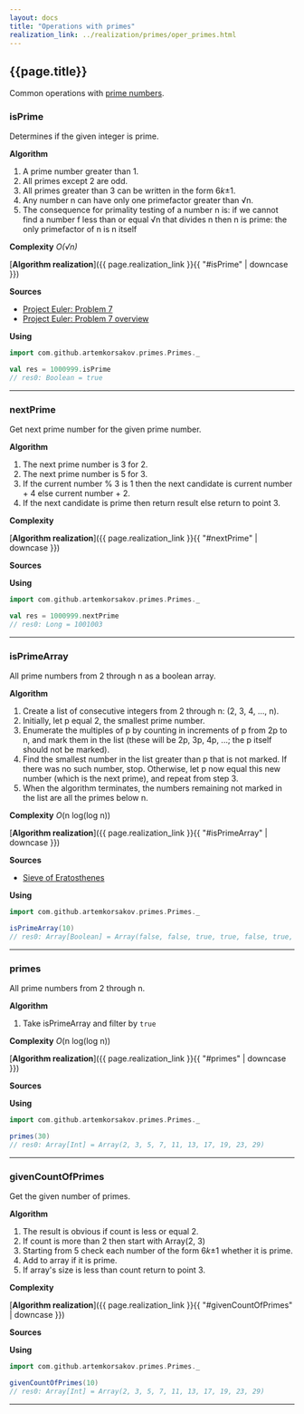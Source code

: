 ```yaml
---
layout: docs
title: "Operations with primes"
realization_link: ../realization/primes/oper_primes.html
---
```


## {{page.title}}

Common operations with [prime numbers](https://en.wikipedia.org/wiki/Prime_number).

### isPrime
Determines if the given integer is prime.

**Algorithm**
1. A prime number greater than 1.
2. All primes except 2 are odd.
3. All primes greater than 3 can be written in the form 6*k*&#177;1.
4. Any number n can have only one primefactor greater than &#8730;n.
5. The consequence for primality testing of a number n is: if we cannot find a number f less than
     or equal &#8730;n that divides n then n is prime: the only primefactor of n is n itself
     
**Complexity** _O(&#8730;n)_
     
[**Algorithm realization**]({{ page.realization_link }}{{ "#isPrime" | downcase }})

**Sources** 
- [Project Euler: Problem 7](https://projecteuler.net/problem=7)
- [Project Euler: Problem 7 overview](https://projecteuler.net/overview=007)

**Using**
```scala
import com.github.artemkorsakov.primes.Primes._

val res = 1000999.isPrime
// res0: Boolean = true
```

---

### nextPrime
Get next prime number for the given prime number.

**Algorithm**
1. The next prime number is 3 for 2.
2. The next prime number is 5 for 3.
3. If the current number % 3 is 1 then the next candidate is current number + 4 else current number + 2.
4. If the next candidate is prime then return result else return to point 3.
 
**Complexity**
     
[**Algorithm realization**]({{ page.realization_link }}{{ "#nextPrime" | downcase }})

**Sources** 

**Using**
```scala
import com.github.artemkorsakov.primes.Primes._

val res = 1000999.nextPrime
// res0: Long = 1001003
```

---

### isPrimeArray
All prime numbers from 2 through n as a boolean array.

**Algorithm**
1. Create a list of consecutive integers from 2 through n: (2, 3, 4, ..., n).
2. Initially, let p equal 2, the smallest prime number.
3. Enumerate the multiples of p by counting in increments of p from 2p to n, and mark them in the list (these will be 2p, 3p, 4p, ...; the p itself should not be marked).
4. Find the smallest number in the list greater than p that is not marked. If there was no such number, stop. Otherwise, let p now equal this new number (which is the next prime), and repeat from step 3.
5. When the algorithm terminates, the numbers remaining not marked in the list are all the primes below n.

**Complexity** _O_(n log(log n))
     
[**Algorithm realization**]({{ page.realization_link }}{{ "#isPrimeArray" | downcase }})

**Sources** 
- [Sieve of Eratosthenes](https://en.wikipedia.org/wiki/Sieve_of_Eratosthenes)

**Using**
```scala
import com.github.artemkorsakov.primes.Primes._

isPrimeArray(10)
// res0: Array[Boolean] = Array(false, false, true, true, false, true, false, true, false, false, false)
```

---

### primes
All prime numbers from 2 through n.

**Algorithm**
1. Take isPrimeArray and filter by `true`

**Complexity** _O_(n log(log n))
     
[**Algorithm realization**]({{ page.realization_link }}{{ "#primes" | downcase }})

**Sources** 

**Using**
```scala
import com.github.artemkorsakov.primes.Primes._

primes(30)
// res0: Array[Int] = Array(2, 3, 5, 7, 11, 13, 17, 19, 23, 29)
```

---

### givenCountOfPrimes
Get the given number of primes.

**Algorithm**
1. The result is obvious if count is less or equal 2.
2. If count is more than 2 then start with Array(2, 3)
3. Starting from 5 check each number of the form 6*k*&#177;1 whether it is prime.
4. Add to array if it is prime.
5. If array's size is less than count return to point 3.

**Complexity** 
     
[**Algorithm realization**]({{ page.realization_link }}{{ "#givenCountOfPrimes" | downcase }})

**Sources** 

**Using**
```scala
import com.github.artemkorsakov.primes.Primes._

givenCountOfPrimes(10)
// res0: Array[Int] = Array(2, 3, 5, 7, 11, 13, 17, 19, 23, 29)
```

---
